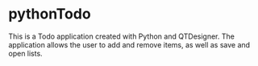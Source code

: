 ﻿# pythonTodo

This is a Todo application created with Python and QTDesigner. The application allows the user to add and remove items, as well as save and open lists.
